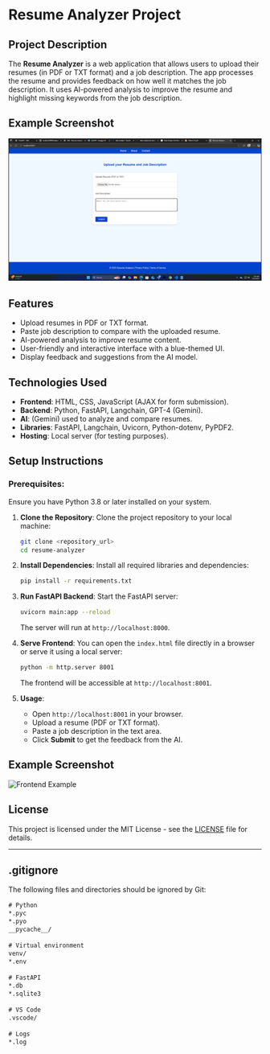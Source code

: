 
# Resume Analyzer Project

## Project Description
The **Resume Analyzer** is a web application that allows users to upload their resumes (in PDF or TXT format) and a job description. The app processes the resume and provides feedback on how well it matches the job description. It uses AI-powered analysis to improve the resume and highlight missing keywords from the job description.


## Example Screenshot
![Frontend Example](frontend/frontend.png)



## Features
- Upload resumes in PDF or TXT format.
- Paste job description to compare with the uploaded resume.
- AI-powered analysis to improve resume content.
- User-friendly and interactive interface with a blue-themed UI.
- Display feedback and suggestions from the AI model.

## Technologies Used
- **Frontend**: HTML, CSS, JavaScript (AJAX for form submission).
- **Backend**: Python, FastAPI, Langchain, GPT-4 (Gemini).
- **AI**: (Gemini) used to analyze and compare resumes.
- **Libraries**: FastAPI, Langchain, Uvicorn, Python-dotenv, PyPDF2.
- **Hosting**: Local server (for testing purposes).

## Setup Instructions

### Prerequisites:
Ensure you have Python 3.8 or later installed on your system.

1. **Clone the Repository**:
   Clone the project repository to your local machine:
   ```bash
   git clone <repository_url>
   cd resume-analyzer
   ```

2. **Install Dependencies**:
   Install all required libraries and dependencies:
   ```bash
   pip install -r requirements.txt
   ```

3. **Run FastAPI Backend**:
   Start the FastAPI server:
   ```bash
   uvicorn main:app --reload
   ```
   The server will run at `http://localhost:8000`.

4. **Serve Frontend**:
   You can open the `index.html` file directly in a browser or serve it using a local server:
   ```bash
   python -m http.server 8001
   ```
   The frontend will be accessible at `http://localhost:8001`.

5. **Usage**:
   - Open `http://localhost:8001` in your browser.
   - Upload a resume (PDF or TXT format).
   - Paste a job description in the text area.
   - Click **Submit** to get the feedback from the AI.

## Example Screenshot
![Frontend Example](path_to_image.jpg)  <!-- Replace this path with the image file -->

## License
This project is licensed under the MIT License - see the [LICENSE](LICENSE) file for details.

---

## .gitignore

The following files and directories should be ignored by Git:

```
# Python
*.pyc
*.pyo
__pycache__/

# Virtual environment
venv/
*.env

# FastAPI
*.db
*.sqlite3

# VS Code
.vscode/

# Logs
*.log
```

